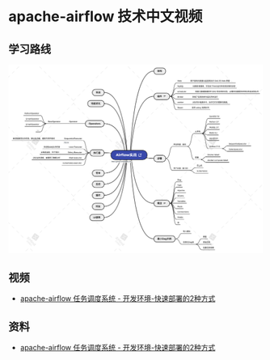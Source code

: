 # apache-airflow 技术中文视频

## 

## 学习路线

![Airflow实战](./imgs/Airflow实战.png)





## 视频

- [apache-airflow 任务调度系统 - 开发环境-快速部署的2种方式](https://www.bilibili.com/video/BV1gy4y1M7Bt)



## 资料

- [apache-airflow 任务调度系统 - 开发环境-快速部署的2种方式](./deploy.md)

